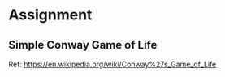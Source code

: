 # Assignment
## Simple Conway Game of Life
Ref: https://en.wikipedia.org/wiki/Conway%27s_Game_of_Life
